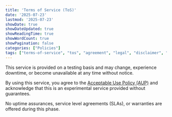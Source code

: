 ```yaml
---
title: 'Terms of Service (ToS)'
date: '2025-07-23'
lastmod: '2025-07-23'
showDate: true
showDateUpdated: true
showReadingTime: true
showWordCount: true
showPagination: false
categories: ["Policies"]
tags: ["terms-of-service", "tos", "agreement", "legal", "disclaimer", "testing-phase"]
---
```


This service is provided on a testing basis and may change, experience downtime, or become unavailable at any time without notice.

By using this service, you agree to the [Acceptable Use Policy (AUP)](../aup/) and acknowledge that this is an experimental service provided without guarantees.

No uptime assurances, service level agreements (SLAs), or warranties are offered during this phase.
